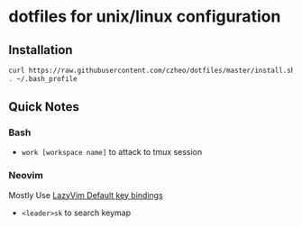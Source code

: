 dotfiles for unix/linux configuration
===========================

Installation
------------------

```bash
curl https://raw.githubusercontent.com/czheo/dotfiles/master/install.sh | bash
. ~/.bash_profile
```

Quick Notes
-----------

### Bash

- `work [workspace name]` to attack to tmux session

### Neovim

Mostly Use [LazyVim Default key bindings](https://www.lazyvim.org/keymaps)

- `<leader>sk` to search keymap
